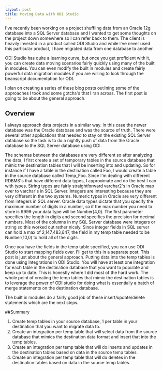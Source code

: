 ```yaml
---
layout: post
title: Moving Data with ODI Studio
---
```


I've recently been working on a project shuffling data from an Oracle 12g database into a SQL Server database and I wanted to get some thoughts on the project down somewhere so I can refer back to them.  The client is heavily invested in a product called ODI Studio and while I've never used this particular product, I have migrated data from one database to another.

ODI Studio has quite a learning curve, but once you get proficient with it, you can create data moving scenarios fairly quickly using many of the built in modules.  You can even modify the built in modules and create fairly powerful data migration modules if you are willing to look through the beanscript documentation for ODI.

I plan on creating a series of these blog posts outlining some of the approaches I took and some gotcha's that I ran across.  The first post is going to be about the general approach.

## Overview
I always approach data projects in a similar way.  In this case the newer database was the Oracle database and was the source of truth.  There were several other applications that needed to stay on the existing SQL Server database so the task is to do a nightly push of data from the Oracle database to the SQL Server database using ODI.

The schemas between the databases are very different so after analyzing the data, I first create a set of temporary tables in the source database that mimic the destination tables that I will be inserting into and updating.  So for instance if I have a table in the destination called Foo, I would create a table in the source database called Temp_Foo.  Since I'm dealing with different RDBMS's that have different data types, I approximate and do the best I can with types.  String types are fairly straightforward varchar2's in Oracle map over to varchar's in SQL Server.  Integers are interesting because they are very different in the two systems.  Numeric types in Oracle are very different from integers in SQL server.  Oracle data types dictate that you specify the maximum number of digits in a number, so if the max number you need to store is 9999 your data type will be Number(4,0).  The first parameter specifies the length in digits and second specifies the precision for decimal numbers.  Most of the columns in my SQL Server database were integers or string so this worked out rather nicely.  Since integer fields in SQL server can hold a max of 2,147,483,647, the field in my temp table needed to be Number(10,0) to hold all of the digits.

Once you have the fields in the temp table specified, you can use ODI Studio to start mapping fields over.  I'll get to this in a separate post.  This post is just about the general approach.  Putting data into the temp tables is done using Integrations in ODI Studio.  You will have at least one integration for each table in the destination database that you want to populate and keep up to date.  This is honestly where I did most of the hard work.  The whole point of creating the temp tables that mimic the destination tables is to leverage the power of ODI studio for doing what is essentially a batch of merge statements on the destination database.

The built in modules do a fairly good job of these insert/update/delete statements which are the next steps.

##Summary
1.  Create temp tables in your source database, 1 per table in your destination that you want to migrate data to.
2.  Create an integration per temp table that will select data from the source database that mimics the destination data format and insert that into the temp tables.
3.  Create an integration per temp table that will do inserts and updates in the destination tables based on data in the source temp tables.
4.  Create an integration per temp table that will do deletes in the destination tables based on data in the source temp tables.
